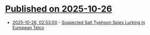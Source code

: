 # [Published on 2025-10-26](index.md)

* [2025-10-26, 02:53:00](https://soylentnews.org/article.pl?sid=25/10/25/137224&from=rss) - [Suspected Salt Typhoon Spies Lurking in European Telco](https://soylentnews.org/article.pl?sid=25/10/25/137224&from=rss)
